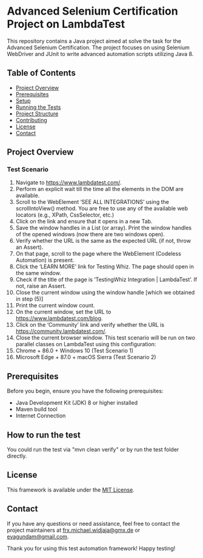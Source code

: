 # Advanced Selenium Certification Project on LambdaTest

This repository contains a Java project aimed at solve the task for the Advanced Selenium Certification. The project focuses on using Selenium WebDriver and JUnit to write advanced automation scripts utilizing Java 8.

## Table of Contents

- [Project Overview](#project-overview)
- [Prerequisites](#prerequisites)
- [Setup](#setup)
- [Running the Tests](#running-the-tests)
- [Project Structure](#project-structure)
- [Contributing](#contributing)
- [License](#license)
- [Contact](#contact)

## Project Overview

### Test Scenario

1. Navigate to https://www.lambdatest.com/.
2. Perform an explicit wait till the time all the elements in the DOM
are available.
3. Scroll to the WebElement ‘SEE ALL INTEGRATIONS’ using the
scrollIntoView() method. You are free to use any of the available
web locators (e.g., XPath, CssSelector, etc.)
4. Click on the link and ensure that it opens in a new Tab.
5. Save the window handles in a List (or array). Print the window handles
of the opened windows (now there are two windows open).
6. Verify whether the URL is the same as the expected URL (if not, throw
an Assert).
7. On that page, scroll to the page where the WebElement
(Codeless Automation) is present.
8. Click the ‘LEARN MORE’ link for Testing Whiz. The page should open
in the same window.
9. Check if the title of the page is ‘TestingWhiz Integration | LambdaTest’. If not, raise an Assert.
10. Close the current window using the window handle [which we
obtained in step (5)]
11. Print the current window count.
12. On the current window, set the URL to
https://www.lambdatest.com/blog.
13. Click on the ‘Community’ link and verify whether the URL is
https://community.lambdatest.com/.
14. Close the current browser window.
This test scenario will be run on two parallel classes on LambdaTest using this configuration:
1. Chrome + 86.0 + Windows 10 (Test Scenario 1)
2. Microsoft Edge + 87.0 + macOS Sierra (Test Scenario 2)

## Prerequisites

Before you begin, ensure you have the following prerequisites:

- Java Development Kit (JDK) 8 or higher installed
- Maven build tool
- Internet Connection

## How to run the test

You could run the test via "mvn clean verify" or by run the test folder directly.

## License
This framework is available under the [MIT License](LICENSE).

## Contact
If you have any questions or need assistance, feel free to contact the project maintainers at frx.michael.widjaja@gmx.de or evagundam@gmail.com.

Thank you for using this test automation framework! Happy testing!
